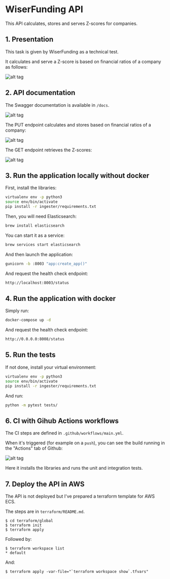 # WiserFunding API

This API calculates, stores and serves Z-scores for companies.

## 1. Presentation


This task is given by WiserFunding as a technical test.

It calculates and serve a Z-score is based on financial ratios of a company as follows:

![alt tag](https://i.ibb.co/T4qvcbQ/Screenshot-2021-05-17-at-22-31-35.png)


## 2. API documentation 

The Swagger documentation is available in `/docs`.

![alt tag](https://i.postimg.cc/y6bwg2dN/Screenshot-2021-05-17-at-21-28-44.png)


The PUT endpoint calculates and stores based on financial ratios of a company:

![alt tag](https://i.ibb.co/cXRNcx7/Screenshot-2021-05-17-at-21-31-52.png)


The GET endpoint retrieves the Z-scores:

![alt tag](https://i.ibb.co/Cbb0JGd/Screenshot-2021-05-17-at-21-37-31.png)


## 3. Run the application locally without docker

First, install the libraries:

```bash
virtualenv env -p python3
source env/bin/activate
pip install -r ingester/requirements.txt
```

Then, you will need Elasticsearch:

```bash
brew install elasticsearch
```

You can start it as a service:

```bash
brew services start elasticsearch
```

And then launch the application:

```bash
gunicorn -b :8003 "app:create_app()"
```

And request the health check endpoint:

```bash
http://localhost:8003/status
```

## 4. Run the application with docker

Simply run:

```bash
docker-compose up -d
```

And request the health check endpoint:

```bash
http://0.0.0.0:8008/status
```


## 5. Run the tests

If not done, install your virtual environment:

```bash
virtualenv env -p python3
source env/bin/activate
pip install -r ingester/requirements.txt
```

And run:

```bash
python -m pytest tests/
```

## 6. CI with Gihub Actions workflows

The CI steps are defined in `.github/workflows/main.yml`.

When it's triggered (for example on a `push`), you can see the build running in the "Actions" tab of Github:

![alt tag](https://i.ibb.co/6YdMDXm/Screenshot-2021-05-17-at-23-11-57.png)

Here it installs the libraries and runs the unit and integration tests.


## 7. Deploy the API in AWS

The API is not deployed but I've prepared a terraform template for AWS ECS.

The steps are in `terraform/README.md`.

```console
$ cd terraform/global
$ terraform init
$ terraform apply
```

Followed by:

```console
$ terraform workspace list  
* default
```

And:

```console
$ terraform apply -var-file="`terraform workspace show`.tfvars"
```
